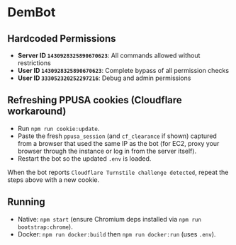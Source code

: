 # DemBot

## Hardcoded Permissions
- **Server ID `1430928325890670623`**: All commands allowed without restrictions
- **User ID `1430928325890670623`**: Complete bypass of all permission checks
- **User ID `333052320252297216`**: Debug and admin permissions

## Refreshing PPUSA cookies (Cloudflare workaround)
- Run `npm run cookie:update`.
- Paste the fresh `ppusa_session` (and `cf_clearance` if shown) captured from a browser that used the same IP as the bot (for EC2, proxy your browser through the instance or log in from the server itself).
- Restart the bot so the updated `.env` is loaded.

When the bot reports `Cloudflare Turnstile challenge detected`, repeat the steps above with a new cookie.

## Running
- Native: `npm start` (ensure Chromium deps installed via `npm run bootstrap:chrome`).
- Docker: `npm run docker:build` then `npm run docker:run` (uses `.env`).
